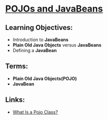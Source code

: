 # [POJOs and JavaBeans](https://login.codingdojo.com/m/315/9381/63332)

## Learning Objectives:

- Introduction to __JavaBeans__
- __Plain Old Java Objects__ versus __JavaBeans__
- Defining a __JavaBean__

## Terms:

- __Plain Old Java Objects(POJO)__
- __JavaBean__


## Links:

- [What Is a Pojo Class?](https://www.baeldung.com/java-pojo-class)